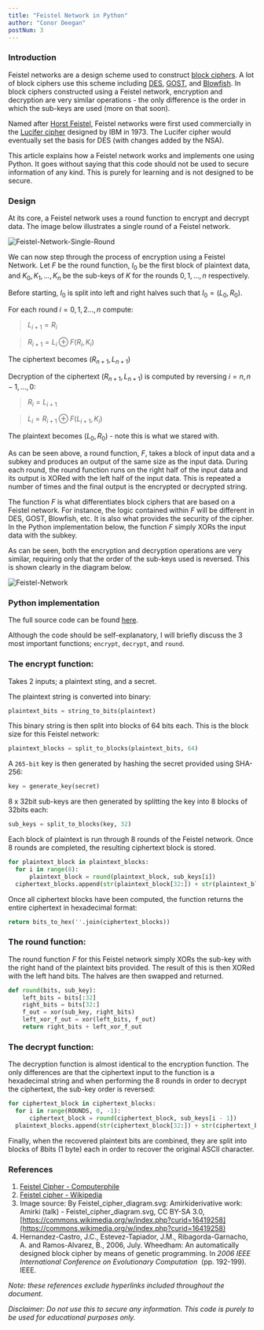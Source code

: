 ```yaml
---
title: "Feistel Network in Python"
author: "Conor Deegan"
postNum: 3
---
```


### Introduction

Feistel networks are a design scheme used to construct [block ciphers](https://en.wikipedia.org/wiki/Block_cipher). A lot of block ciphers use this scheme including [DES](https://en.wikipedia.org/wiki/Data_Encryption_Standard), [GOST](https://en.wikipedia.org/wiki/GOST_(block_cipher)), and [Blowfish](https://en.wikipedia.org/wiki/Blowfish_(cipher)). In block ciphers constructed using a Feistel network, encryption and decryption are very similar operations - the only difference is the order in which the sub-keys are used (more on that soon).

Named after [Horst Feistel](https://en.wikipedia.org/wiki/Horst_Feistel), Feistel networks were first used commercially in the [Lucifer cipher](https://en.wikipedia.org/wiki/Lucifer_(cipher)) designed by IBM in 1973. The Lucifer cipher would eventually set the basis for DES (with changes added by the NSA).

This article explains how a Feistel network works and implements one using Python. It goes without saying that this code should not be used to secure information of any kind. This is purely for learning and is not designed to be secure.

### Design

At its core, a Feistel network uses a round function to encrypt and decrypt data. The image below illustrates a single round of a Feistel network.

![Feistel-Network-Single-Round](/post/feistel-network-single-round.png "Single round of a Feistel Network [4]")

We can now step through the process of encryption using a Feistel Network. Let $F$ be the round function, $I_0$ be the first block of plaintext data, and $K_0, K_1,...,K_n$ be the sub-keys of $K$ for the rounds $0, 1,...,n$ respectively.

Before starting, $I_0$ is split into left and right halves such that $I_0 = (L_0 , R_0)$.

For each round $i = 0,1,2...,n$ compute:

> $L_{i+1} = R_i$

> $R_{i+1} = L_i \oplus F(R_i, K_i)$

The ciphertext becomes $(R_{n+1} , L_{n+1})$

Decryption of the ciphertext $(R_{n+1} , L_{n+1})$ is computed by reversing $i=n, n-1, ...,0$:

> $R_i = L_{i+1}$

> $L_i = R_{i+1} \oplus F(L_{i+1}, K_i)$

The plaintext becomes $(L_0 , R_0)$ - note this is what we stared with.

As can be seen above, a round function, $F$, takes a block of input data and a subkey and produces an output of the same size as the input data. During each round, the round function runs on the right half of the input data and its output is XORed with the left half of the input data. This is repeated a number of times and the final output is the encrypted or decrypted string.

The function $F$ is what differentiates block ciphers that are based on a Feistel network. For instance, the logic contained within $F$ will be different in DES, GOST, Blowfish, etc. It is also what provides the security of the cipher. In the Python implementation below, the function $F$ simply XORs the input data with the subkey.

As can be seen, both the encryption and decryption operations are very similar, requiring only that the order of the sub-keys used is reversed. This is shown clearly in the diagram below.

![Feistel-Network](/post/feistel-network.png "A Feistel Network with N rounds [3]")

### Python implementation

The full source code can be found [here](https://github.com/conor-deegan/sandbox/tree/main/feistel-network).

Although the code should be self-explanatory, I will briefly discuss the 3 most important functions; `encrypt`, `decrypt`, and `round`.

### The encrypt function:

Takes 2 inputs; a plaintext sting, and a secret.

The plaintext string is converted into binary:

```python
plaintext_bits = string_to_bits(plaintext)
```

This binary string is then split into blocks of 64 bits each. This is the block size for this Feistel network:

```python
plaintext_blocks = split_to_blocks(plaintext_bits, 64)
```

A `265-bit` key is then generated by hashing the secret provided using SHA-256:

```python
key = generate_key(secret)
```

8 x 32bit sub-keys are then generated by splitting the key into 8 blocks of 32bits each:

```python
sub_keys = split_to_blocks(key, 32)
```

Each block of plaintext is run through 8 rounds of the Feistel network. Once 8 rounds are completed, the resulting ciphertext block is stored.

```python
for plaintext_block in plaintext_blocks:
  for i in range(8):
	  plaintext_block = round(plaintext_block, sub_keys[i])
  ciphertext_blocks.append(str(plaintext_block[32:]) + str(plaintext_block[:32]))
```

Once all ciphertext blocks have been computed, the function returns the entire ciphertext in hexadecimal format:

```python
return bits_to_hex(''.join(ciphertext_blocks))
```

### The round function:

The round function $F$ for this Feistel network simply XORs the sub-key with the right hand of the plaintext bits provided. The result of this is then XORed with the left hand bits. The halves are then swapped and returned.

```python
def round(bits, sub_key):
    left_bits = bits[:32]
    right_bits = bits[32:]
    f_out = xor(sub_key, right_bits)
    left_xor_f_out = xor(left_bits, f_out)
    return right_bits + left_xor_f_out
```

### The decrypt function:

The decryption function is almost identical to the encryption function. The only differences are that the ciphertext input to the function is a hexadecimal string and when performing the 8 rounds in order to decrypt the ciphertext, the sub-key order is reversed:

```python
for ciphertext_block in ciphertext_blocks:
  for i in range(ROUNDS, 0, -1):
      ciphertext_block = round(ciphertext_block, sub_keys[i - 1])
  plaintext_blocks.append(str(ciphertext_block[32:]) + str(ciphertext_block[:32]))
```

Finally, when the recovered plaintext bits are combined, they are split into blocks of 8bits (1 byte) each in order to recover the original ASCII character.


### References

1. [Feistel Cipher - Computerphile](https://www.youtube.com/watch?v=FGhj3CGxl8I)
2. [Feistel cipher - Wikipedia](https://en.wikipedia.org/wiki/Feistel_cipher)
3. Image source: By Feistel_cipher_diagram.svg: Amirkiderivative work: Amirki (talk) - Feistel_cipher_diagram.svg, CC BY-SA 3.0, [https://commons.wikimedia.org/w/index.php?curid=16419258](https://commons.wikimedia.org/w/index.php?curid=16419258)
4. Hernandez-Castro, J.C., Estevez-Tapiador, J.M., Ribagorda-Garnacho, A. and Ramos-Alvarez, B., 2006, July. Wheedham: An automatically designed block cipher by means of genetic programming. In *2006 IEEE International Conference on Evolutionary Computation*
 (pp. 192-199). IEEE.

*Note: these references exclude hyperlinks included throughout the document.*

*Disclaimer: Do not use this to secure any information. This code is purely to be used for educational purposes only.*

